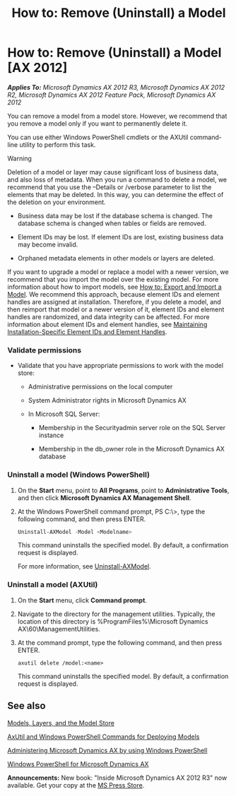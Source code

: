 ﻿---
title: 'How to: Remove (Uninstall) a Model'
TOCTitle: 'How to: Remove (Uninstall) a Model'
ms:assetid: 6552673a-a386-4349-9438-64c0de94ca7d
ms:mtpsurl: https://msdn.microsoft.com/en-us/library/Hh433514(v=AX.60)
ms:contentKeyID: 36941295
ms.date: 05/18/2015
mtps_version: v=AX.60
dev_langs:
- powershell
---

# How to: Remove (Uninstall) a Model [AX 2012]


_**Applies To:** Microsoft Dynamics AX 2012 R3, Microsoft Dynamics AX 2012 R2, Microsoft Dynamics AX 2012 Feature Pack, Microsoft Dynamics AX 2012_

You can remove a model from a model store. However, we recommend that you remove a model only if you want to permanently delete it.

You can use either Windows PowerShell cmdlets or the AXUtil command-line utility to perform this task.


> [!WARNING]
> <P>Deletion of a model or layer may cause significant loss of business data, and also loss of metadata. When you run a command to delete a model, we recommend that you use the –Details or /verbose parameter to list the elements that may be deleted. In this way, you can determine the effect of the deletion on your environment.</P>
> <UL>
> <LI>
> <P>Business data may be lost if the database schema is changed. The database schema is changed when tables or fields are removed.</P>
> <LI>
> <P>Element IDs may be lost. If element IDs are lost, existing business data may become invalid.</P>
> <LI>
> <P>Orphaned metadata elements in other models or layers are deleted.</P></LI></UL>



If you want to upgrade a model or replace a model with a newer version, we recommend that you import the model over the existing model. For more information about how to import models, see [How to: Export and Import a Model](how-to-export-and-import-a-model.md). We recommend this approach, because element IDs and element handles are assigned at installation. Therefore, if you delete a model, and then reimport that model or a newer version of it, element IDs and element handles are randomized, and data integrity can be affected. For more information about element IDs and element handles, see [Maintaining Installation-Specific Element IDs and Element Handles](maintaining-installation-specific-element-ids-and-element-handles.md).

### Validate permissions

  - Validate that you have appropriate permissions to work with the model store:
    
      - Administrative permissions on the local computer
    
      - System Administrator rights in Microsoft Dynamics AX
    
      - In Microsoft SQL Server:
        
          - Membership in the Securityadmin server role on the SQL Server instance
        
          - Membership in the db\_owner role in the Microsoft Dynamics AX database

### Uninstall a model (Windows PowerShell)

1.  On the **Start** menu, point to **All Programs**, point to **Administrative Tools**, and then click **Microsoft Dynamics AX Management Shell**.

2.  At the Windows PowerShell command prompt, PS C:\\\>, type the following command, and then press ENTER.
    
    ``` powershell
    Uninstall-AXModel -Model <Modelname>
    ```
    
    This command uninstalls the specified model. By default, a confirmation request is displayed.
    
    For more information, see [Uninstall-AXModel](https://msdn.microsoft.com/en-us/library/jj720264\(v=ax.60\)).

### Uninstall a model (AXUtil)

1.  On the **Start** menu, click **Command prompt**.

2.  Navigate to the directory for the management utilities. Typically, the location of this directory is %ProgramFiles%\\Microsoft Dynamics AX\\60\\ManagementUtilities.

3.  At the command prompt, type the following command, and then press ENTER.
    
        axutil delete /model:<name>
    
    This command uninstalls the specified model. By default, a confirmation request is displayed.

## See also

[Models, Layers, and the Model Store](models-layers-and-the-model-store.md)

[AxUtil and Windows PowerShell Commands for Deploying Models](https://msdn.microsoft.com/en-us/library/hh456294\(v=ax.60\))

[Administering Microsoft Dynamics AX by using Windows PowerShell](https://msdn.microsoft.com/en-us/library/hh272856\(v=ax.60\))

[Windows PowerShell for Microsoft Dynamics AX](https://msdn.microsoft.com/en-us/library/hh556863\(v=ax.60\))

  
**Announcements:** New book: "Inside Microsoft Dynamics AX 2012 R3" now available. Get your copy at the [MS Press Store](https://www.microsoftpressstore.com/store/inside-microsoft-dynamics-ax-2012-r3-9780735685109).

